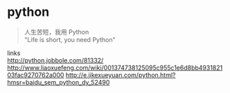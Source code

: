 # python

>人生苦短，我用 Python  
"Life is short, you need Python"

links  
http://python.jobbole.com/81332/
http://www.liaoxuefeng.com/wiki/001374738125095c955c1e6d8bb493182103fac9270762a000
http://e.jikexueyuan.com/python.html?hmsr=baidu_sem_python_dy_52490
